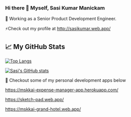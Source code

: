 ### Hi there 👋 Myself, Sasi Kumar Manickam

<!--
**mskkai/mskkai** is a ✨ _special_ ✨ repository because its `README.md` (this file) appears on your GitHub profile.

Here are some ideas to get you started:

- 🔭 I’m currently working on ...
- 🌱 I’m currently learning ...
- 👯 I’m looking to collaborate on ...
- 🤔 I’m looking for help with ...
- 💬 Ask me about ...
- 📫 How to reach me: ...
- 😄 Pronouns: ...
- ⚡ Fun fact: ...
-->

🔭 Working as a Senior Product Development Engineer.
 
 ⚡Check out my profile at http://sasikumar.web.app/

## &#x1f4c8; My GitHub Stats

[![Top Langs](https://github-readme-stats.vercel.app/api/top-langs/?username=mskkai&theme=radical)](https://github.com/anuraghazra/github-readme-stats)

[![Sasi's GitHub stats](https://github-readme-stats.vercel.app/api?username=mskkai&theme=radical)](https://github.com/anuraghazra/github-readme-stats)


🌱 Checkout some of my personal development apps below

   https://mskkai-expense-manager-app.herokuapp.com/
   
   https://sketch-pad.web.app/
   
   https://mskkai-grand-hotel.web.app/
